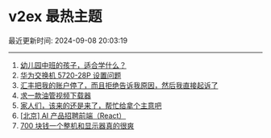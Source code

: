 # v2ex 最热主题

最近更新时间: 2024-09-08 20:03:19

--- 
1. [幼儿园中班的孩子，适合学什么？](https://www.v2ex.com/t/1071041) 
2. [华为交换机 5720-28P 设置问题](https://www.v2ex.com/t/1071047) 
3. [汇丰把我的账户停了，而且拒绝告诉我原因，然后我直接起诉了](https://www.v2ex.com/t/1071049) 
4. [求一款油管视频下载器](https://www.v2ex.com/t/1071048) 
5. [家人们，该来的还是来了，帮忙给拿个主意吧](https://www.v2ex.com/t/1071062) 
6. [[北京] AI 产品招聘前端（React）](https://www.v2ex.com/t/1071060) 
7. [700 块钱一个整机和显示器真的很爽](https://www.v2ex.com/t/1071094) 
